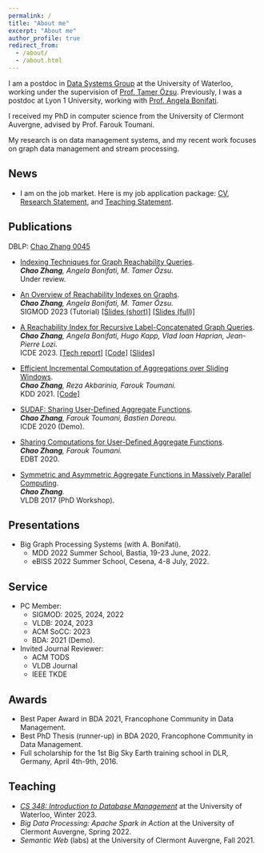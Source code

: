 ```yaml
---
permalink: /
title: "About me"
excerpt: "About me"
author_profile: true
redirect_from: 
  - /about/
  - /about.html
---
```

I am a postdoc in [Data Systems Group](https://uwaterloo.ca/data-systems-group/) at the University of Waterloo, working under the supervision of [Prof. Tamer Özsu](https://cs.uwaterloo.ca/~tozsu/). Previously, I was a postdoc at Lyon 1 University, working with [Prof. Angela Bonifati](https://perso.liris.cnrs.fr/angela.bonifati/). 

I received my PhD in computer science from the University of Clermont Auvergne, advised by Prof. Farouk Toumani.

My research is on data management systems, and my recent work focuses on graph data management and stream processing. 

News
------
* I am on the job market. Here is my job application package: [CV](./files/CV___Chao_Zhang.pdf), [Research Statement](./files/Research_Statement___Chao_Zhang.pdf), and [Teaching Statement](./files/Teaching_Statement___Chao_Zhang.pdf).

Publications
------

DBLP: [Chao Zhang 0045](https://dblp.org/pid/94/3019-45.html)

* [Indexing Techniques for Graph Reachability Queries](https://arxiv.org/pdf/2311.03542.pdf).\
*__Chao Zhang__, Angela Bonifati, M. Tamer Özsu.*\
Under review.

* [An Overview of Reachability Indexes on Graphs](https://dl.acm.org/doi/10.1145/3555041.3589408).\
*__Chao Zhang__, Angela Bonifati, M. Tamer Özsu.*\
SIGMOD 2023 (Tutorial) [[Slides (short)]](./files/sigmod23-tutorial-short.pdf) [[Slides (full)]](https://github.com/dsg-uwaterloo/ozsu-grp/blob/main/An_Overview_of_Reachability_Indexes_on_Graphs.pdf)

* [A Reachability Index for Recursive Label-Concatenated Graph Queries](https://ieeexplore.ieee.org/document/10184548).\
*__Chao Zhang__, Angela Bonifati, Hugo Kapp, Vlad Ioan Haprian, Jean-Pierre Lozi.*\
ICDE 2023. [[Tech report]](https://arxiv.org/abs/2203.08606) [[Code]](https://github.com/g-rpqs/rlc-index) [[Slides]](./files/A_Reachability_Index_for_Recursive_Label-Concatenated_Graph_Queries.pdf)

* [Efficient Incremental Computation of Aggregations over Sliding Windows](https://dl.acm.org/doi/10.1145/3447548.3467360).\
*__Chao Zhang__, Reza Akbarinia, Farouk Toumani.*\
KDD 2021. [[Code]](https://github.com/chaozhang-db/PBA)

* [SUDAF: Sharing User-Defined Aggregate Functions](https://ieeexplore.ieee.org/document/9101637).\
*__Chao Zhang__, Farouk Toumani, Bastien Doreau.*\
ICDE 2020 (Demo). 

* [Sharing Computations for User-Defined Aggregate Functions](https://openproceedings.org/2020/conf/edbt/paper_120.pdf).\
*__Chao Zhang__, Farouk Toumani.*\
EDBT 2020. 

* [Symmetric and Asymmetric Aggregate Functions in Massively Parallel Computing](https://www.vldb.org/2017/cp_phd_workshop.php).\
*__Chao Zhang__.*\
VLDB 2017 (PhD Workshop).

Presentations
------
* Big Graph Processing Systems (with A. Bonifati). 
  * MDD 2022 Summer School, Bastia, 19-23 June, 2022. 
  * eBISS 2022 Summer School, Cesena, 4-8 July, 2022. 

Service
------
* PC Member: 
  * SIGMOD: 2025, 2024, 2022
  * VLDB: 2024, 2023
  * ACM SoCC: 2023
  * BDA: 2021 (Demo).
* Invited Journal Reviewer:
  * ACM TODS
  * VLDB Journal
  * IEEE TKDE

Awards
------
* Best Paper Award in BDA 2021, Francophone Community in Data Management.
* Best PhD Thesis (runner-up) in BDA 2020, Francophone Community in Data Management.
* Full scholarship for the 1st Big Sky Earth training school in DLR, Germany, April 4th-9th, 2016.

Teaching
------
* *[CS 348: Introduction to Database Management](https://student.cs.uwaterloo.ca/~cs348/outline-w23/)* at the University of Waterloo, Winter 2023.
* *Big Data Processing: Apache Spark in Action* at the University of Clermont Auvergne, Spring 2022.
* *Semantic Web* (labs) at the University of Clermont Auvergne, Fall 2021. 

